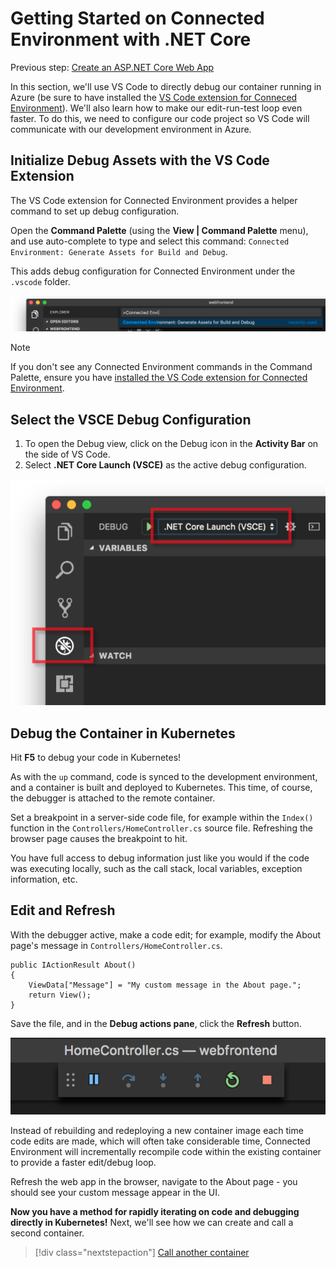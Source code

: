 # Getting Started on Connected Environment with .NET Core

Previous step: [Create an ASP.NET Core Web App](get-started-netcore-03.md)

In this section, we'll use VS Code to directly debug our container running in Azure (be sure to have installed the [VS Code extension for Conneced Environment](get-started-netcore-01.md#get-kubernetes-debugging-tools)). We'll also learn how to make our edit-run-test loop even faster. To do this, we need to configure our code project so VS Code will communicate with our development environment in Azure.

## Initialize Debug Assets with the VS Code Extension
The VS Code extension for Connected Environment provides a helper command to set up debug configuration. 

Open the **Command Palette** (using the **View | Command Palette** menu), and use auto-complete to type and select this command: `Connected Environment: Generate Assets for Build and Debug`. 

This adds debug configuration for Connected Environment under the `.vscode` folder.

![](media/vsce-command-palette.png)

> [!Note]
> If you don't see any Connected Environment commands in the Command Palette, ensure you have [installed the VS Code extension for Connected Environment](get-started-netcore-01.md#get-kubernetes-debugging-tools).


## Select the VSCE Debug Configuration
1. To open the Debug view, click on the Debug icon in the **Activity Bar** on the side of VS Code.
1. Select **.NET Core Launch (VSCE)** as the active debug configuration.

![](media/debug-configuration.png)

## Debug the Container in Kubernetes
Hit **F5** to debug your code in Kubernetes!

As with the `up` command, code is synced to the development environment, and a container is built and deployed to Kubernetes. This time, of course, the debugger is attached to the remote container.

Set a breakpoint in a server-side code file, for example within the `Index()` function in the `Controllers/HomeController.cs` source file. Refreshing the browser page causes the breakpoint to hit.

You have full access to debug information just like you would if the code was executing locally, such as the call stack, local variables, exception information, etc.

## Edit and Refresh
With the debugger active, make a code edit; for example, modify the About page's message in `Controllers/HomeController.cs`. 

```
public IActionResult About()
{
    ViewData["Message"] = "My custom message in the About page.";
    return View();
}
```

Save the file, and in the **Debug actions pane**, click the **Refresh** button. 

![](media/debug-action-refresh.png)

Instead of rebuilding and redeploying a new container image each time code edits are made, which will often take considerable time, Connected Environment will incrementally recompile code within the existing container to provide a faster edit/debug loop.

Refresh the web app in the browser, navigate to the About page - you should see your custom message appear in the UI.

**Now you have a method for rapidly iterating on code and debugging directly in Kubernetes!** Next, we'll see how we can create and call a second container.

> [!div class="nextstepaction"]
> [Call another container](get-started-netcore-05.md)
